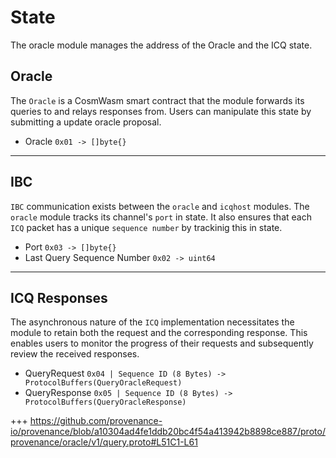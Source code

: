 <!--
order: 2
-->

# State

The oracle module manages the address of the Oracle and the ICQ state.

## Oracle

The `Oracle` is a CosmWasm smart contract that the module forwards its queries to and relays responses from. Users can manipulate this state by submitting a update oracle proposal.

* Oracle `0x01 -> []byte{}`

---
## IBC

`IBC` communication exists between the `oracle` and `icqhost` modules. The `oracle` module tracks its channel's `port` in state. It also ensures that each `ICQ` packet has a unique `sequence number` by trackinig this in state.

* Port `0x03 -> []byte{}`
* Last Query Sequence Number `0x02 -> uint64`

---
## ICQ Responses

The asynchronous nature of the `ICQ` implementation necessitates the module to retain both the request and the corresponding response. This enables users to monitor the progress of their requests and subsequently review the received responses.

* QueryRequest `0x04 | Sequence ID (8 Bytes) -> ProtocolBuffers(QueryOracleRequest)`
* QueryResponse `0x05 | Sequence ID (8 Bytes) -> ProtocolBuffers(QueryOracleResponse)`

+++ https://github.com/provenance-io/provenance/blob/a10304ad4fe1ddb20bc4f54a413942b8898ce887/proto/provenance/oracle/v1/query.proto#L51C1-L61